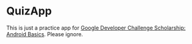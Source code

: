 # QuizApp

This is just a practice app for [Google Developer Challenge Scholarship: Android Basics](https://www.udacity.com/google-scholarships). Please ignore.
